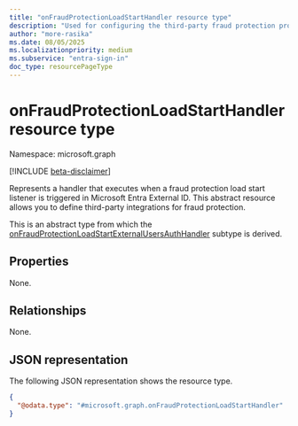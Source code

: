 ```yaml
---
title: "onFraudProtectionLoadStartHandler resource type"
description: "Used for configuring the third-party fraud protection provider Microsoft Entra external ID tenants."
author: "more-rasika"
ms.date: 08/05/2025
ms.localizationpriority: medium
ms.subservice: "entra-sign-in"
doc_type: resourcePageType
---
```


# onFraudProtectionLoadStartHandler resource type

Namespace: microsoft.graph

[!INCLUDE [beta-disclaimer](../../includes/beta-disclaimer.md)]

Represents a handler that executes when a fraud protection load start listener is triggered in Microsoft Entra External ID. This abstract resource allows you to define third-party integrations for fraud protection.

This is an abstract type from which the [onFraudProtectionLoadStartExternalUsersAuthHandler](../resources/onFraudProtectionLoadStartExternalUsersAuthHandler.md) subtype is derived.


## Properties
None.

## Relationships
None.

## JSON representation
The following JSON representation shows the resource type.
<!-- {
  "blockType": "resource",
  "@odata.type": "microsoft.graph.onFraudProtectionLoadStartHandler"
}
-->
``` json
{
  "@odata.type": "#microsoft.graph.onFraudProtectionLoadStartHandler"
}
```

